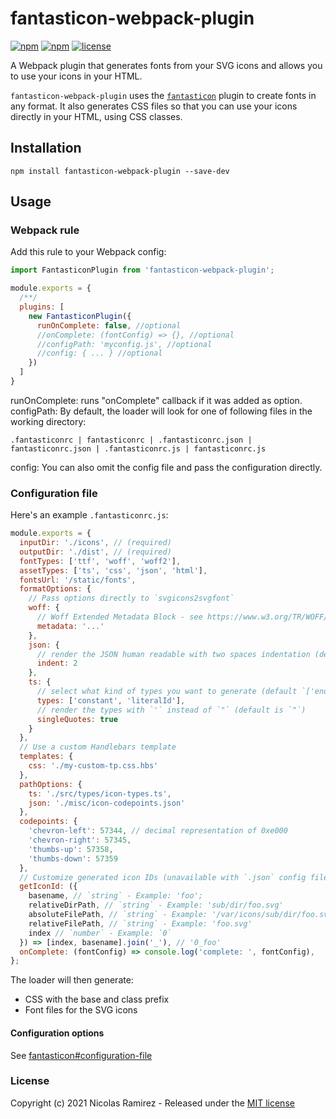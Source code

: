 # fantasticon-webpack-plugin

[![npm](https://img.shields.io/npm/v/fantasticon-webpack-plugin.svg)](https://www.npmjs.com/package/fantasticon-webpack-plugin)
[![npm](https://img.shields.io/npm/dm/fantasticon-webpack-plugin.svg)](https://www.npmjs.com/package/fantasticon-webpack-plugin)
[![license](https://img.shields.io/github/license/ramirezcgn/fantasticon-webpack-plugin.svg)](https://github.com/ramirezcgn/fantasticon-webpack-plugin/blob/master/LICENSE)

A Webpack plugin that generates fonts from your SVG icons and allows you to use your icons in your HTML.

`fantasticon-webpack-plugin` uses the [`fantasticon`](https://github.com/tancredi/fantasticon) plugin to create fonts in any format. It also generates CSS files so that you can use your icons directly in your HTML, using CSS classes.

## Installation

```
npm install fantasticon-webpack-plugin --save-dev
```

## Usage

### Webpack rule

Add this rule to your Webpack config:

```javascript
import FantasticonPlugin from 'fantasticon-webpack-plugin';

module.exports = {
  /**/
  plugins: [
    new FantasticonPlugin({
      runOnComplete: false, //optional
      //onComplete: (fontConfig) => {}, //optional
      //configPath: 'myconfig.js', //optional
      //config: { ... } //optional
    })
  ]
}
```

runOnComplete: runs "onComplete" callback if it was added as option.
configPath: By default, the loader will look for one of following files in the working directory:

```
.fantasticonrc | fantasticonrc | .fantasticonrc.json | fantasticonrc.json | .fantasticonrc.js | fantasticonrc.js
```

config: You can also omit the config file and pass the configuration directly.

### Configuration file

Here's an example `.fantasticonrc.js`:

```js
module.exports = {
  inputDir: './icons', // (required)
  outputDir: './dist', // (required)
  fontTypes: ['ttf', 'woff', 'woff2'],
  assetTypes: ['ts', 'css', 'json', 'html'],
  fontsUrl: '/static/fonts',
  formatOptions: {
    // Pass options directly to `svgicons2svgfont`
    woff: {
      // Woff Extended Metadata Block - see https://www.w3.org/TR/WOFF/#Metadata
      metadata: '...'
    },
    json: {
      // render the JSON human readable with two spaces indentation (default is none, so minified)
      indent: 2
    },
    ts: {
      // select what kind of types you want to generate (default `['enum', 'constant', 'literalId', 'literalKey']`)
      types: ['constant', 'literalId'],
      // render the types with `'` instead of `"` (default is `"`)
      singleQuotes: true
    }
  },
  // Use a custom Handlebars template
  templates: {
    css: './my-custom-tp.css.hbs'
  },
  pathOptions: {
    ts: './src/types/icon-types.ts',
    json: './misc/icon-codepoints.json'
  },
  codepoints: {
    'chevron-left': 57344, // decimal representation of 0xe000
    'chevron-right': 57345,
    'thumbs-up': 57358,
    'thumbs-down': 57359
  },
  // Customize generated icon IDs (unavailable with `.json` config file)
  getIconId: ({
    basename, // `string` - Example: 'foo';
    relativeDirPath, // `string` - Example: 'sub/dir/foo.svg'
    absoluteFilePath, // `string` - Example: '/var/icons/sub/dir/foo.svg'
    relativeFilePath, // `string` - Example: 'foo.svg'
    index // `number` - Example: `0`
  }) => [index, basename].join('_'), // '0_foo'
  onComplete: (fontConfig) => console.log('complete: ', fontConfig),
};
```

The loader will then generate:

* CSS with the base and class prefix
* Font files for the SVG icons

#### Configuration options

See [fantasticon#configuration-file](https://github.com/tancredi/fantasticon#configuration-file)

### License

Copyright (c) 2021 Nicolas Ramirez - Released under the [MIT license](https://github.com/ramirezcgn/fantasticon-webpack-plugin/blob/master/LICENSE)
